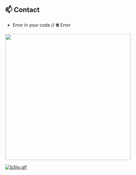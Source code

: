 ## 📫 Contact
- Error in your code
// ⛔ Error

<img src="https://github.com/errorRed/errorRed/blob/main/WHATAMII-ezgif.com-video-to-gif-converter.gif?raw=true" width="400">

[![b3ijv.gif](https://s12.gifyu.com/images/b3ijv.gif)](https://gifyu.com/image/b3ijv)
